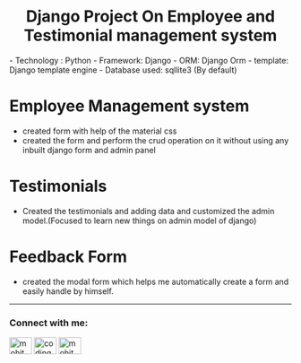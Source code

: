<h1 align="center">Django Project On Employee and Testimonial management system</h1>
- Technology : Python 
  -  Framework: Django
  -  ORM: Django Orm
  -  template: Django template engine
- Database used: sqllite3 (By default)


# Employee Management system
 - created form with help of the material css 
 - created the form and perform the crud operation on it without using any inbuilt django form and admin panel
# Testimonials 
 - Created the testimonials and adding data and customized the admin model.(Focused to learn new things on admin model of django)
 # Feedback Form
 -  created the modal form which helps me automatically create a form and easily handle by himself.
 <hr>
 <h3 align="left">Connect with me:</h3>
<p align="left">
<a href="https://www.linkedin.com/in/mohit-peshwani/" target="blank"><img align="center" src="https://raw.githubusercontent.com/rahuldkjain/github-profile-readme-generator/master/src/images/icons/Social/linked-in-alt.svg" alt="mohit peshwani" height="30" width="40" /></a>
<a href="https://instagram.com/coding_nightmare" target="blank"><img align="center" src="https://raw.githubusercontent.com/rahuldkjain/github-profile-readme-generator/master/src/images/icons/Social/instagram.svg" alt="coding_nightmare" height="30" width="40" /></a>
<a href="https://www.figma.com/@mohitpeshwani" target="blank"><img align="center" src="https://logowik.com/content/uploads/images/figma.jpg" alt="mohit peshwani" height="30" width="40" /></a>
</p>
